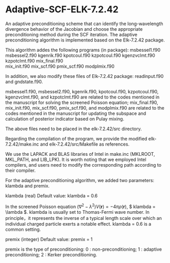# Adaptive-SCF-ELK-7.2.42
An adaptive preconditioning scheme that can identify the long-wavelength divergence behavior of the Jacobian and choose the appropriate preconditioning method during the SCF iteration.
The adaptive preconditioning algorithm is implemented based on the Elk-7.2.42 package.

This algorithm addes the following programs (in package):
msbessel1.f90 	msbessel2.f90	kgenrik.f90	kpotcoul.f90 
kzpotcoul.f90	kgenzvclmt.f90	kzpotclmt.f90	mix_final.f90  
mix_init.f90  	mix_scf.f90	pmix_scf.f90	modplmix.f90

In addition, we also modify these files of Elk-7.2.42 package:  readinput.f90 and gndstate.f90.

msbessel1.f90, msbessel2.f90, kgenrik.f90, kpotcoul.f90, kzpotcoul.f90, kgenzvclmt.f90, and kzpotclmt.f90 are related to the codes mentioned in the manuscript for solving the screened Poisson equation; mix_final.f90, mix_init.f90, mix_scf.f90, pmix_scf.f90, and modplmix.f90 are related to the codes mentioned in the manuscript for updating the subspace and calculation of posterior indicator based on Pulay mixing. 

The above files need to be placed in the elk-7.2.42/src directory.

Regarding the compilation of the program, we provide the modified elk-7.2.42/make.inc and elk-7.2.42/src/Makefile as references.
 
We use the LAPACK and BLAS libraries of Intel in make.inc (MKLROOT, MKL_PATH, and LIB_LPK). It is worth noting that we employed Intel compilers, and users need to modify the corresponding path according to their compiler.

For the adaptive preconditioning algorithm, we added two parameters: klambda and premix.

klambda (real) 
Default value: klambda = 0.6

In the screened Poisson equation $(\nabla^2 - \lambda^2)V(\textbf{r})= - 4\pi\rho(\textbf{r})$, $ klambda = \lambda $. 
klambda is usually set to Thomas-Fermi wave number. In principle，it represents the inverse of a typical length scale over which an individual charged particle exerts a notable effect.  klambda = 0.6 is a common setting.

premix (integer)
Default value: premix = 1

premix is the type of preconditioning:
0	:  non-preconditioning;
1	:  adaptive preconditioning;
2	:  Kerker preconditioning.
